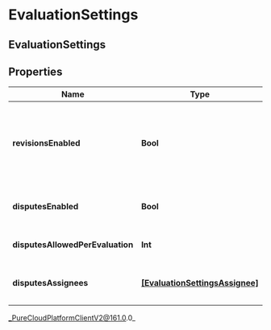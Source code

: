 # EvaluationSettings

## EvaluationSettings

## Properties

|Name | Type | Description | Notes|
|------------ | ------------- | ------------- | -------------|
| **revisionsEnabled** | **Bool** | Whether revisions are allowed for evaluations. When enabled, rescoring creates a new version of the evaluation and retracts the existing evaluation version. Does not apply for calibration evaluations. | [optional] |
| **disputesEnabled** | **Bool** | Whether disputes are allowed for evaluations. Does not apply for calibration evaluations. | [optional] |
| **disputesAllowedPerEvaluation** | **Int** | The maximum number of disputes allowed for an evaluation. | [optional] |
| **disputesAssignees** | [**[EvaluationSettingsAssignee]**](EvaluationSettingsAssignee) | A list of assignees responsible for handling each dispute. This list size needs to be equal to disputesAllowedPerEvaluation. | [optional] |



_PureCloudPlatformClientV2@161.0.0_
